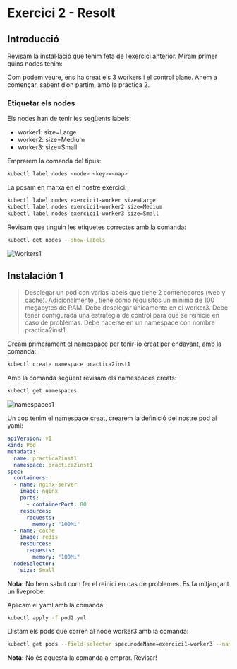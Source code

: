 # Exercici 2 - Resolt

## Introducció

Revisam la instal·lació que tenim feta de l’exercici anterior. Miram primer quins nodes tenim:


Com podem veure, ens ha creat els 3 workers i el control plane. Anem a començar, sabent d’on partim, amb la pràctica 2.

### Etiquetar els nodes

Els nodes han de tenir les següents labels:	

- worker1: size=Large
- worker2: size=Medium
- worker3: size=Small

Emprarem la comanda del tipus:

```bash
kubectl label nodes <node> <key>=<map>
```
La posam en marxa en el nostre exercici:

```bash
kubectl label nodes exercici1-worker size=Large
kubectl label nodes exercici1-worker2 size=Medium
kubectl label nodes exercici1-worker3 size=Small
```

Revisam que tinguin les etiquetes correctes amb la comanda:

```bash
kubectl get nodes --show-labels
```

![Workers1](../imgs/workers1.png)

## Instalación 1 

>Desplegar un pod con varias labels que tiene 2 contenedores (web y cache).
>Adicionalmente , tiene como requisitos un mínimo de 100 megabytes de RAM. Debe desplegar únicamente en el worker3. Debe tener configurada una estrategia de control para que se reinicie en caso de problemas. Debe hacerse en un namespace con nombre practica2inst1.

Cream primerament el namespace per tenir-lo creat per endavant, amb la comanda:

```bash
kubectl create namespace practica2inst1
```

Amb la comanda següent revisam els namespaces creats:

```bash
kubectl get namespaces
```

![namespaces1](../imgs/namespaces1.png)

Un cop tenim el namespace creat, crearem la definició del nostre pod al yaml:

```yaml
apiVersion: v1
kind: Pod
metadata:
  name: practica2inst1
  namespace: practica2inst1
spec:
  containers:
  - name: nginx-server
    image: nginx
    ports:
      - containerPort: 80
    resources:
      requests:
        memory: "100Mi"
  - name: cache
    image: redis
    resources:
      requests:
        memory: "100Mi"
  nodeSelector:
    size: Small
```


**Nota:** No hem sabut com fer el reinici en cas de problemes. Es fa mitjançant un liveprobe.

Aplicam el yaml amb la comanda:

```bash
kubectl apply -f pod2.yml
```
Llistam els pods que corren al node worker3 amb la comanda:

```bash
kubectl get pods --field-selector spec.nodeName=exercici1-worker3 --namespace practica2inst1
```

**Nota:** No és aquesta la comanda a emprar. Revisar!






